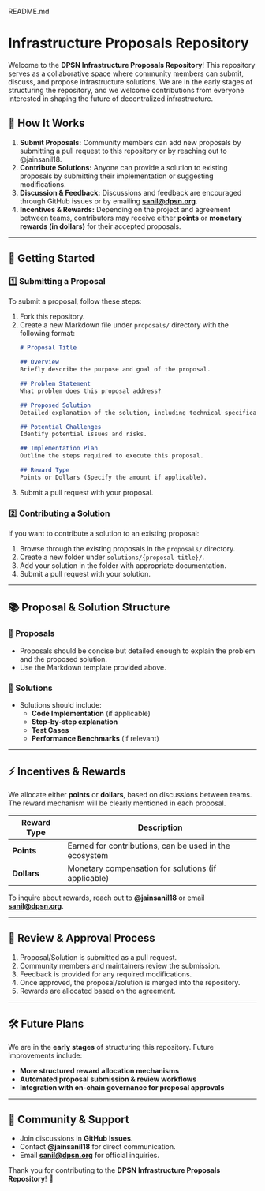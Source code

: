 README.md
# Infrastructure Proposals Repository

Welcome to the **DPSN Infrastructure Proposals Repository**! This repository serves as a collaborative space where community members can submit, discuss, and propose infrastructure solutions. We are in the early stages of structuring the repository, and we welcome contributions from everyone interested in shaping the future of decentralized infrastructure.

## 📌 How It Works

1. **Submit Proposals:** Community members can add new proposals by submitting a pull request to this repository or by reaching out to @jainsanil18.
2. **Contribute Solutions:** Anyone can provide a solution to existing proposals by submitting their implementation or suggesting modifications.
3. **Discussion & Feedback:** Discussions and feedback are encouraged through GitHub issues or by emailing **sanil@dpsn.org**.
4. **Incentives & Rewards:** Depending on the project and agreement between teams, contributors may receive either **points** or **monetary rewards (in dollars)** for their accepted proposals.

---

## 🚀 Getting Started

### 1️⃣ Submitting a Proposal
To submit a proposal, follow these steps:

1. Fork this repository.
2. Create a new Markdown file under `proposals/` directory with the following format:
   ```markdown
   # Proposal Title
   
   ## Overview
   Briefly describe the purpose and goal of the proposal.
   
   ## Problem Statement
   What problem does this proposal address?
   
   ## Proposed Solution
   Detailed explanation of the solution, including technical specifications.
   
   ## Potential Challenges
   Identify potential issues and risks.
   
   ## Implementation Plan
   Outline the steps required to execute this proposal.
   
   ## Reward Type
   Points or Dollars (Specify the amount if applicable).
   ```
3. Submit a pull request with your proposal.

### 2️⃣ Contributing a Solution
If you want to contribute a solution to an existing proposal:

1. Browse through the existing proposals in the `proposals/` directory.
2. Create a new folder under `solutions/{proposal-title}/`.
3. Add your solution in the folder with appropriate documentation.
4. Submit a pull request with your solution.

---

## 📚 Proposal & Solution Structure

### 🔹 Proposals
- Proposals should be concise but detailed enough to explain the problem and the proposed solution.
- Use the Markdown template provided above.

### 🔹 Solutions
- Solutions should include:
  - **Code Implementation** (if applicable)
  - **Step-by-step explanation**
  - **Test Cases**
  - **Performance Benchmarks** (if relevant)

---

## ⚡ Incentives & Rewards

We allocate either **points** or **dollars**, based on discussions between teams. The reward mechanism will be clearly mentioned in each proposal.

| Reward Type | Description |
|------------|-------------|
| **Points** | Earned for contributions, can be used in the ecosystem |
| **Dollars** | Monetary compensation for solutions (if applicable) |

To inquire about rewards, reach out to **@jainsanil18** or email **sanil@dpsn.org**.

---

## 🔄 Review & Approval Process

1. Proposal/Solution is submitted as a pull request.
2. Community members and maintainers review the submission.
3. Feedback is provided for any required modifications.
4. Once approved, the proposal/solution is merged into the repository.
5. Rewards are allocated based on the agreement.

---

## 🛠 Future Plans
We are in the **early stages** of structuring this repository. Future improvements include:
- **More structured reward allocation mechanisms**
- **Automated proposal submission & review workflows**
- **Integration with on-chain governance for proposal approvals**

---

## 🤝 Community & Support
- Join discussions in **GitHub Issues**.
- Contact **@jainsanil18** for direct communication.
- Email **sanil@dpsn.org** for official inquiries.

Thank you for contributing to the **DPSN Infrastructure Proposals Repository**! 🎉
